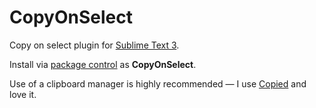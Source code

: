 # CopyOnSelect

Copy on select plugin for [Sublime Text 3][].

Install via [package control][] as **CopyOnSelect**.

Use of a clipboard manager is highly recommended — I use [Copied][] and love it.

[Copied]: http://copiedapp.com/
[package control]: https://packagecontrol.io/
[Sublime Text 3]: https://www.sublimetext.com/
